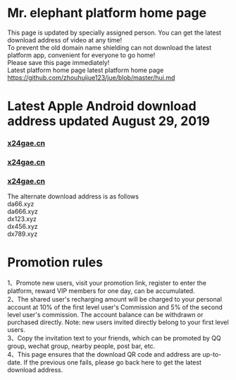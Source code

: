 # Mr. elephant platform home page
This page is updated by specially assigned person. You can get the latest download address of video at any time!<br>
To prevent the old domain name shielding can not download the latest platform app, convenient for everyone to go home!<br>
Please save this page immediately!<br>
Latest platform home page latest platform home page https://github.com/zhouhuijue123/jue/blob/master/hui.md      <br>

# Latest Apple Android download address updated August 29, 2019
### [x24gae.cn](http://da66.xyz )
### [x24gae.cn](http://da666.xyz )
### [x24gae.cn](http://dx123.xyz)<br>
The alternate download address is as follows<br>
da66.xyz<br>
da666.xyz<br>
dx123.xyz<br>
dx456.xyz<br>
dx789.xyz<br>



# Promotion rules
1、Promote new users, visit your promotion link, register to enter the platform, reward VIP members for one day, can be accumulated.<br>
2、The shared user's recharging amount will be charged to your personal account at 10% of the first level user's Commission and 5% of the second level user's commission. The account balance can be withdrawn or purchased directly. Note: new users invited directly belong to your first level users.<br>
3、Copy the invitation text to your friends, which can be promoted by QQ group, wechat group, nearby people, post bar, etc.<br>
4、This page ensures that the download QR code and address are up-to-date. If the previous one fails, please go back here to get the latest download address.<br>






